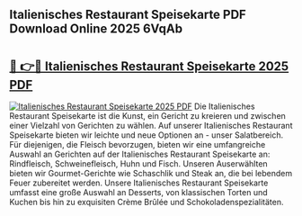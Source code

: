 ## Italienisches Restaurant Speisekarte PDF Download Online 2025 6VqAb

# <h2><a href="http://gca4dya.nevu.top/?p=Italienisches+Restaurant+Speisekarte">🔗 👉🔴 Italienisches Restaurant Speisekarte 2025 PDF</a></h2>

[![Italienisches Restaurant Speisekarte 2025 PDF](https://i.imgur.com/dBaPXMq.png)](http://gca4dya.nevu.top/?p=Italienisches+Restaurant+Speisekarte)
Die Italienisches Restaurant Speisekarte ist die Kunst, ein Gericht zu kreieren und zwischen einer Vielzahl von Gerichten zu wählen. Auf unserer Italienisches Restaurant Speisekarte bieten wir leichte und neue Optionen an - unser Salatbereich. Für diejenigen, die Fleisch bevorzugen, bieten wir eine umfangreiche Auswahl an Gerichten auf der Italienisches Restaurant Speisekarte an: Rindfleisch, Schweinefleisch, Huhn und Fisch. Unseren Auserwählten bieten wir Gourmet-Gerichte wie Schaschlik und Steak an, die bei lebendem Feuer zubereitet werden. Unsere Italienisches Restaurant Speisekarte umfasst eine große Auswahl an Desserts, von klassischen Torten und Kuchen bis hin zu exquisiten Crème Brûlée und Schokoladenspezialitäten.
